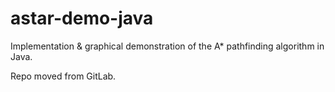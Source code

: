# astar-demo-java
Implementation &amp; graphical demonstration of the A* pathfinding algorithm in Java.

Repo moved from GitLab.
